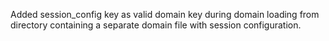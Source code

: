 Added session_config key as valid domain key during domain loading from directory containing a separate domain file with session configuration.
